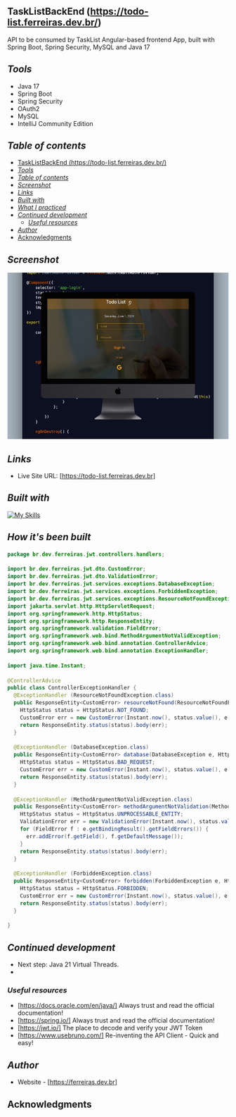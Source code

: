 ## TaskListBackEnd (https://todo-list.ferreiras.dev.br/)
API to be consumed by TaskList Angular-based frontend App, built with Spring Boot, Spring Security, MySQL and Java 17

## _Tools_
- Java 17
- Spring Boot
- Spring Security
- OAuth2
- MySQL
- IntelliJ Community Edition

## _Table of contents_
- [TaskListBackEnd (https://todo-list.ferreiras.dev.br/)](#skilcaptain-httpsskillcaptainapp)
- [_Tools_](#tools)
- [_Table of contents_](#table-of-contents)
- [_Screenshot_](#screenshot)
- [_Links_](#links)
- [_Built with_](#built-with)
- [_What I practiced_](#what-i-practiced)
- [_Continued development_](#continued-development)
  - [_Useful resources_](#useful-resources)
- [_Author_](#author)
- [Acknowledgments](#acknowledgments)


## _Screenshot_
[![](./todo-list.png)]()
## _Links_
- Live Site URL: [https://todo-list.ferreiras.dev.br] 
## _Built with_
[![My Skills](https://skillicons.dev/icons?i=maven,spring,java,mysql,git,github,docker,aws,idea,redhat)](https://skillicons.dev)

 ## _How it's been built_

```java
package br.dev.ferreiras.jwt.controllers.handlers;

import br.dev.ferreiras.jwt.dto.CustomError;
import br.dev.ferreiras.jwt.dto.ValidationError;
import br.dev.ferreiras.jwt.services.exceptions.DatabaseException;
import br.dev.ferreiras.jwt.services.exceptions.ForbiddenException;
import br.dev.ferreiras.jwt.services.exceptions.ResourceNotFoundException;
import jakarta.servlet.http.HttpServletRequest;
import org.springframework.http.HttpStatus;
import org.springframework.http.ResponseEntity;
import org.springframework.validation.FieldError;
import org.springframework.web.bind.MethodArgumentNotValidException;
import org.springframework.web.bind.annotation.ControllerAdvice;
import org.springframework.web.bind.annotation.ExceptionHandler;

import java.time.Instant;

@ControllerAdvice
public class ControllerExceptionHandler {
  @ExceptionHandler (ResourceNotFoundException.class)
  public ResponseEntity<CustomError> resourceNotFound(ResourceNotFoundException e, HttpServletRequest request) {
    HttpStatus status = HttpStatus.NOT_FOUND;
    CustomError err = new CustomError(Instant.now(), status.value(), e.getMessage(), request.getRequestURI());
    return ResponseEntity.status(status).body(err);
  }

  @ExceptionHandler (DatabaseException.class)
  public ResponseEntity<CustomError> database(DatabaseException e, HttpServletRequest request) {
    HttpStatus status = HttpStatus.BAD_REQUEST;
    CustomError err = new CustomError(Instant.now(), status.value(), e.getMessage(), request.getRequestURI());
    return ResponseEntity.status(status).body(err);
  }

  @ExceptionHandler (MethodArgumentNotValidException.class)
  public ResponseEntity<CustomError> methodArgumentNotValidation(MethodArgumentNotValidException e, HttpServletRequest request) {
    HttpStatus status = HttpStatus.UNPROCESSABLE_ENTITY;
    ValidationError err = new ValidationError(Instant.now(), status.value(), "Dados inválidos", request.getRequestURI());
    for (FieldError f : e.getBindingResult().getFieldErrors()) {
      err.addError(f.getField(), f.getDefaultMessage());
    }
    return ResponseEntity.status(status).body(err);
  }

  @ExceptionHandler (ForbiddenException.class)
  public ResponseEntity<CustomError> forbidden(ForbiddenException e, HttpServletRequest request) {
    HttpStatus status = HttpStatus.FORBIDDEN;
    CustomError err = new CustomError(Instant.now(), status.value(), e.getMessage(), request.getRequestURI());
    return ResponseEntity.status(status).body(err);
  }

}


``` 

## _Continued development_
- Next step: Java 21 Virtual Threads.
- 
### _Useful resources_
- [https://docs.oracle.com/en/java/] Always trust and read the official documentation!
- [https://spring.io/] Always trust and read the official documentation!
- [https://jwt.io/] The place to decode and verify your JWT Token
- [https://www.usebruno.com/] Re-inventing the API Client - Quick and easy!

## _Author_
- Website - [https://ferreiras.dev.br] 
## Acknowledgments
